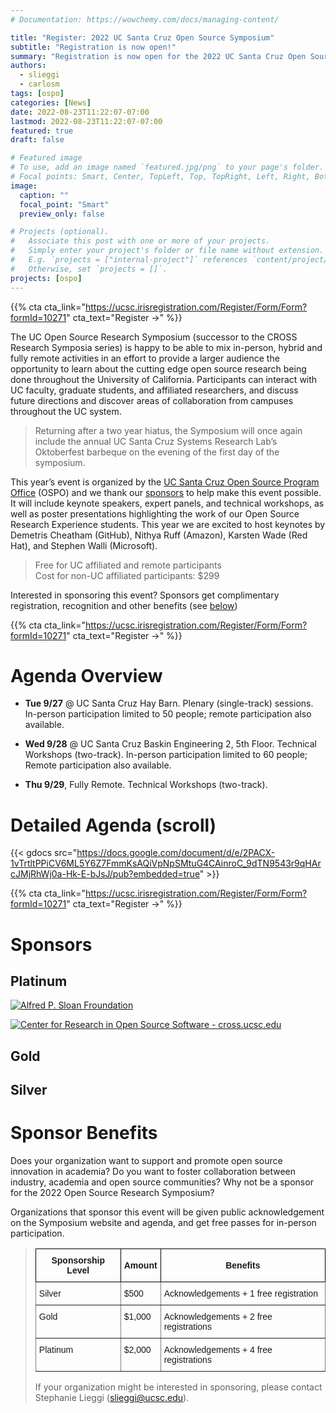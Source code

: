 ```yaml
---
# Documentation: https://wowchemy.com/docs/managing-content/

title: "Register: 2022 UC Santa Cruz Open Source Symposium"
subtitle: "Registration is now open!"
summary: "Registration is now open for the 2022 UC Santa Cruz Open Source Symposium: the hybrid event will take place at UC Santa Cruz on September 27-29, 2022 -- with the not-to-be-missed Systems Oktoberfest returning on the first day's evening at the lovely UC Santa Cruz Hay Barn!"
authors: 
  - slieggi
  - carlosm
tags: [ospo]
categories: [News]
date: 2022-08-23T11:22:07-07:00
lastmod: 2022-08-23T11:22:07-07:00
featured: true
draft: false

# Featured image
# To use, add an image named `featured.jpg/png` to your page's folder.
# Focal points: Smart, Center, TopLeft, Top, TopRight, Left, Right, BottomLeft, Bottom, BottomRight.
image:
  caption: ""
  focal_point: "Smart"
  preview_only: false

# Projects (optional).
#   Associate this post with one or more of your projects.
#   Simply enter your project's folder or file name without extension.
#   E.g. `projects = ["internal-project"]` references `content/project/deep-learning/index.md`.
#   Otherwise, set `projects = []`.
projects: [ospo]
---
```


{{% cta cta_link="https://ucsc.irisregistration.com/Register/Form/Form?formId=10271" cta_text="Register →" %}}

The UC Open Source Research Symposium (successor to the CROSS Research Symposia series) is happy to be able to mix in-person, hybrid and fully remote activities in an effort to provide a larger audience the opportunity to learn about the cutting edge open source research being done throughout the University of California.  Participants can interact with UC faculty, graduate students, and affiliated researchers, and discuss future directions and discover areas of collaboration from campuses throughout the UC system. 

> Returning after a two year hiatus, the Symposium will once again include the annual UC Santa Cruz Systems Research Lab’s Oktoberfest barbeque on the evening of the first day of the symposium.

This year’s event is organized by the [UC Santa Cruz Open Source Program Office](https://ospo.ucsc.edu/) (OSPO) and we thank our [sponsors](#sponsors) to help make this event possible. It will include keynote speakers, expert panels, and technical workshops, as well as poster presentations highlighting the work of our Open Source Research Experience students. This year we are excited to host keynotes by Demetris Cheatham (GitHub), Nithya Ruff (Amazon), Karsten Wade (Red Hat), and Stephen Walli (Microsoft).

> Free for UC affiliated and remote participants  
> Cost for non-UC affiliated participants: $299

Interested in sponsoring this event? Sponsors get complimentary registration, recognition and other benefits (see [below](#sponsor-benefits))

{{% cta cta_link="https://ucsc.irisregistration.com/Register/Form/Form?formId=10271" cta_text="Register →" %}}

# Agenda Overview

- **Tue 9/27** @ UC Santa Cruz Hay Barn. Plenary (single-track) sessions. In-person participation limited to 50 people; remote participation also available.

- **Wed 9/28** @ UC Santa Cruz Baskin Engineering 2, 5th Floor. Technical Workshops (two-track). In-person participation limited to 60 people; Remote participation also available.

- **Thu 9/29**, Fully Remote. Technical Workshops (two-track).

# Detailed Agenda (scroll)

{{< gdocs src="https://docs.google.com/document/d/e/2PACX-1vTrtltPPiCV6ML5Y6Z7FmmKsAQiVpNpSMtuG4CAinroC_9dTN9543r9qHArcJMjRhWj0a-Hk-E-bJsJ/pub?embedded=true" >}}

{{% cta cta_link="https://ucsc.irisregistration.com/Register/Form/Form?formId=10271" cta_text="Register →" %}}

# Sponsors

## Platinum 

[![Alfred P. Sloan Froundation](Logo-2B-SMALL-Gold-Blue.png)](https://sloan.org)

[![Center for Research in Open Source Software - cross.ucsc.edu](SwagLogo.stickerCropped.png)](https://cross.ucsc.edu)

## Gold

## Silver

# Sponsor Benefits

Does your organization want to support and promote open source innovation in academia? Do you want to foster collaboration between industry, academia and open source communities? Why not be a sponsor for the 2022 Open Source Research Symposium?  

Organizations that sponsor this event will be given public acknowledgement on the Symposium website and agenda, and get free passes for in-person participation.

> <style type="text/css">
.tg  {border-collapse:collapse;border-spacing:0;margin:0px auto;}
.tg td{border-color:black;border-style:solid;border-width:1px;font-family:Arial, sans-serif;font-size:14px;
  overflow:hidden;padding:10px 5px;word-break:normal;}
.tg th{border-color:black;border-style:solid;border-width:1px;font-family:Arial, sans-serif;font-size:14px;
  font-weight:bold;overflow:hidden;padding:10px 5px;word-break:normal;}
.tg .tg-0pky{border-color:inherit;text-align:left;vertical-align:top}
</style>
<table class="tg">
<thead>
  <tr>
    <th class="th-0pky">Sponsorship Level</th>
    <th class="th-0pky">Amount</th>
    <th class="th-0pky">Benefits</th>
  </tr>
</thead>
<tbody>
  <tr>
    <td class="tg-0pky">Silver</td>
    <td class="tg-0pky">$500</td>
    <td class="tg-0pky">Acknowledgements + 1 free registration</td>
  </tr>
  <tr>
    <td class="tg-0pky">Gold</td>
    <td class="tg-0pky">$1,000</td>
    <td class="tg-0pky">Acknowledgements + 2 free registrations</td>
  </tr>
  <tr>
    <td class="tg-0pky">Platinum</td>
    <td class="tg-0pky">$2,000</td>
    <td class="tg-0pky">Acknowledgements + 4 free registrations</td>
  </tr>
</tbody>
</table>  

If your organization might be interested in sponsoring, please contact Stephanie Lieggi ([slieggi@ucsc.edu](mailto:slieggi@ucsc.edu)).